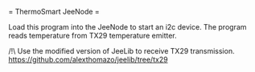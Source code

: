 = ThermoSmart JeeNode = 

Load this program into the JeeNode to start an i2c device.
The program reads temperature from TX29 temperature emitter.

/!\ Use the modified version of JeeLib to receive TX29 transmission.
https://github.com/alexthomazo/jeelib/tree/tx29